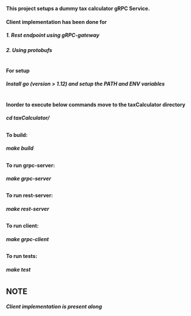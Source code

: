 **This project setups a dummy tax calculator gRPC Service.**
#### Client implementation has been done for 
#####    1. Rest endpoint using gRPC-gateway
#####    2. Using protobufs
#
#### For setup 
##### Install go (version > 1.12) and setup the PATH and ENV variables
#
#### Inorder to execute below commands move to the taxCalculator directory
#####    cd taxCalculator/
##
#### To build:
#####    *make build*
##
#### To run grpc-server:
#####    *make grpc-server*
##
#### To run rest-server:
#####    *make rest-server*
##
#### To run client:
#####    *make grpc-client*
##
#### To run tests:
#####    *make test*
##

#
## NOTE
#### *Client implementation is present along*